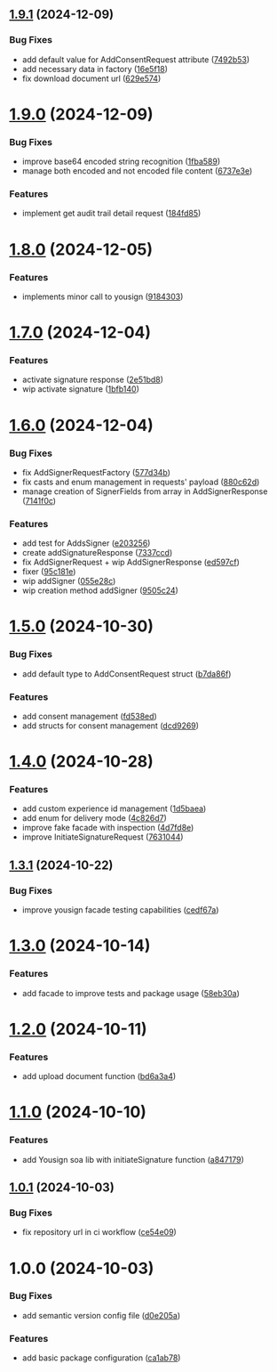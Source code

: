 ## [1.9.1](https://github.com/coverzen/yousign-client/compare/v1.9.0...v1.9.1) (2024-12-09)


### Bug Fixes

* add default value for AddConsentRequest attribute ([7492b53](https://github.com/coverzen/yousign-client/commit/7492b535713f94ee4f017621c9b7825ac4401627))
* add necessary data in factory ([16e5f18](https://github.com/coverzen/yousign-client/commit/16e5f180271d7ff4de19441ac01ec0510b6c7885))
* fix download document url ([629e574](https://github.com/coverzen/yousign-client/commit/629e5740d34368419cc8f0607e04c75ce93dc239))

# [1.9.0](https://github.com/coverzen/yousign-client/compare/v1.8.0...v1.9.0) (2024-12-09)


### Bug Fixes

* improve base64 encoded string recognition ([1fba589](https://github.com/coverzen/yousign-client/commit/1fba589b6271177d459618a657b3c80102774f7d))
* manage both encoded and not encoded file content ([6737e3e](https://github.com/coverzen/yousign-client/commit/6737e3ee491ec9aa7bedf535579080b129e3d625))


### Features

* implement get audit trail detail request ([184fd85](https://github.com/coverzen/yousign-client/commit/184fd855592693f9357800b455f82ce466d8d6ae))

# [1.8.0](https://github.com/coverzen/yousign-client/compare/v1.7.0...v1.8.0) (2024-12-05)


### Features

* implements minor call to yousign ([9184303](https://github.com/coverzen/yousign-client/commit/9184303bfa556db188f5292913b9220c44bd4987))

# [1.7.0](https://github.com/coverzen/yousign-client/compare/v1.6.0...v1.7.0) (2024-12-04)


### Features

* activate signature response ([2e51bd8](https://github.com/coverzen/yousign-client/commit/2e51bd83e3ea3e79b3defb43e794326baf186358))
* wip activate signature ([1bfb140](https://github.com/coverzen/yousign-client/commit/1bfb1404a371894234c8d8e0b22f37ab3ff7eb2e))

# [1.6.0](https://github.com/coverzen/yousign-client/compare/v1.5.0...v1.6.0) (2024-12-04)


### Bug Fixes

* fix AddSignerRequestFactory ([577d34b](https://github.com/coverzen/yousign-client/commit/577d34b6dd1303ba2dda75a9a54a5a686854f921))
* fix casts and enum management in requests' payload ([880c62d](https://github.com/coverzen/yousign-client/commit/880c62df7f08426cc337972dc2deec2faa53f9e9))
* manage creation of SignerFields from array in AddSignerResponse ([7141f0c](https://github.com/coverzen/yousign-client/commit/7141f0c088048a9b2f301522e1ed7efcec557798))


### Features

* add test for AddsSigner ([e203256](https://github.com/coverzen/yousign-client/commit/e203256108872daf27cfe8598a17a4857d269404))
* create addSignatureResponse ([7337ccd](https://github.com/coverzen/yousign-client/commit/7337ccd375b983afb4d1e603be662938d1d26696))
* fix AddSignerRequest + wip AddSignerResponse ([ed597cf](https://github.com/coverzen/yousign-client/commit/ed597cf1f8b7e91e627823df403e1ca9a94fba59))
* fixer ([95c181e](https://github.com/coverzen/yousign-client/commit/95c181efa90c061163629c43d1ee6516e6953efe))
* wip addSigner ([055e28c](https://github.com/coverzen/yousign-client/commit/055e28c9d845eb60a38a1237a4d0276939c1012d))
* wip creation method addSigner ([9505c24](https://github.com/coverzen/yousign-client/commit/9505c246ba90126d25cc655123b7389c1b01d374))

# [1.5.0](https://github.com/coverzen/yousign-client/compare/v1.4.0...v1.5.0) (2024-10-30)


### Bug Fixes

* add default type to AddConsentRequest struct ([b7da86f](https://github.com/coverzen/yousign-client/commit/b7da86fad5f2d7bcbde539c3caa8fe833f410768))


### Features

* add consent management ([fd538ed](https://github.com/coverzen/yousign-client/commit/fd538ed6fd232d1e4332c8f24fca16a5eb71c6d8))
* add structs for consent management ([dcd9269](https://github.com/coverzen/yousign-client/commit/dcd926907b1945e3dea7e957b13c842649a30de9))

# [1.4.0](https://github.com/coverzen/yousign-client/compare/v1.3.1...v1.4.0) (2024-10-28)


### Features

* add custom experience id management ([1d5baea](https://github.com/coverzen/yousign-client/commit/1d5baea028e7e15e4f7e1e1a329af0552e758764))
* add enum for delivery mode ([4c826d7](https://github.com/coverzen/yousign-client/commit/4c826d7716dd37445931a5322484181519b85667))
* improve fake facade with inspection ([4d7fd8e](https://github.com/coverzen/yousign-client/commit/4d7fd8ebdf3519fce993be1acd8a7c395064719e))
* improve InitiateSignatureRequest ([7631044](https://github.com/coverzen/yousign-client/commit/7631044c53469b50062630d9bd48c99bee586981))

## [1.3.1](https://github.com/coverzen/yousign-client/compare/v1.3.0...v1.3.1) (2024-10-22)


### Bug Fixes

* improve yousign facade testing capabilities ([cedf67a](https://github.com/coverzen/yousign-client/commit/cedf67acfe34e8e28136efb4ec7bbe84ef6574d3))

# [1.3.0](https://github.com/coverzen/yousign-client/compare/v1.2.0...v1.3.0) (2024-10-14)


### Features

* add facade to improve tests and package usage ([58eb30a](https://github.com/coverzen/yousign-client/commit/58eb30a3c02c70ec7ad3d7287d24ee72b68e821e))

# [1.2.0](https://github.com/coverzen/yousign-client/compare/v1.1.0...v1.2.0) (2024-10-11)


### Features

* add upload document function ([bd6a3a4](https://github.com/coverzen/yousign-client/commit/bd6a3a45b3d78d7d3aff63eabcc1bf528fd918d3))

# [1.1.0](https://github.com/coverzen/yousign-client/compare/v1.0.1...v1.1.0) (2024-10-10)


### Features

* add Yousign soa lib with initiateSignature function ([a847179](https://github.com/coverzen/yousign-client/commit/a8471797d6ab14dda64b3d1798bc43899b6a8243))

## [1.0.1](https://github.com/coverzen/yousign-client/compare/v1.0.0...v1.0.1) (2024-10-03)


### Bug Fixes

* fix repository url in ci workflow ([ce54e09](https://github.com/coverzen/yousign-client/commit/ce54e09c834d4fbeea2d83c8873618b4a059edda))

# 1.0.0 (2024-10-03)


### Bug Fixes

* add semantic version config file ([d0e205a](https://github.com/coverzen/yousign-client/commit/d0e205a1b762e3fd7c085215f5bd6c89673c3dd0))


### Features

* add basic package configuration ([ca1ab78](https://github.com/coverzen/yousign-client/commit/ca1ab7806f8defc5fbacb9554b63f4f94d31ee39))
